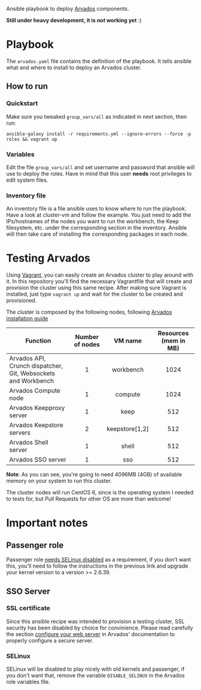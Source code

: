 Ansible playbook to deploy [Arvados][arvados] components.

**Still under heavy development, it is _not_ working yet** :)

# Playbook
The `arvados.yaml` file contains the definition of the playbook. It tells ansible what and where to
install to deploy an Arvados cluster.

## How to run

### Quickstart

Make sure you tweaked `group_vars/all` as indicated in next section, then run:

```
ansible-galaxy install -r requirements.yml --ignore-errors --force -p roles && vagrant up
```

### Variables
Edit the file `group_vars/all` and set username and password that ansible will use to deploy the roles.
Have in mind that this user **needs** root privileges to edit system files.

### Inventory file
An inventory file is a file ansible uses to know where to run the playbook. Have a look at cluster-vm
and follow the example. You just need to add the IPs/hostnames of the nodes you want to run the workbench,
the Keep filesystem, etc. under the corresponding section in the inventory. Ansible will then take care
of installing the corresponding packages in each node.

# Testing Arvados
Using [Vagrant](https://www.vagrantup.com/), you can easily create an Arvados cluster to play around with it.
In this repository you'll find the necessary Vagrantfile that will create and provision the cluster
using this same recipe. After making sure Vagrant is installed, just type `vagrant up` and wait for
the cluster to be created and provisioned.

The cluster is composed by the following nodes, following [Arvados installation guide][installation]

| Function | Number of nodes | VM name | Resources (mem in MB)
| -------- | :-------------: | :-----: | :-------------------:
|Arvados API, Crunch dispatcher, Git, Websockets and Workbench | 1 | workbench | 1024
|Arvados Compute node | 1 | compute | 1024
|Arvados Keepproxy server | 1 | keep | 512
|Arvados Keepstore servers | 2 | keepstore[1,2] | 512
|Arvados Shell server | 1 | shell | 512
|Arvados SSO server | 1 | sso | 512

**Note**: As you can see, you're going to need 4096MB (4GB) of available memory on your system to run this
cluster.

The cluster nodes will run CentOS 6, since is the operating system I needed to tests for, but Pull Requests
for other OS are more than welcome!

# Important notes

## Passenger role
Passenger role [needs SELinux disabled][SELinux] as a requirement, if you don't want this, you'll need
to follow the instructions in the previous link and upgrade your kernel version to a version >= 2.6.39.

## SSO Server

### SSL certificate

Since this ansible recipe was intended to provision a testing cluster, SSL security has been disabled
by choice for convinience. Please read carefully the section [configure your web server](http://doc.arvados.org/install/install-sso.html)
in Arvados' documentation to properly configure a secure server.

### SELinux
SELinux will be disabled to play nicely with old kernels and passenger, if you don't want that, remove
the variable `DISABLE_SELINUX` in the Arvados role variables file.

[arvados]: https://arvados.org/
[SELinux]: https://www.phusionpassenger.com/library/walkthroughs/deploy/ruby/ownserver/nginx/oss/el6/install_passenger.html
[installation]: http://doc.arvados.org/install/install-manual-prerequisites.html
